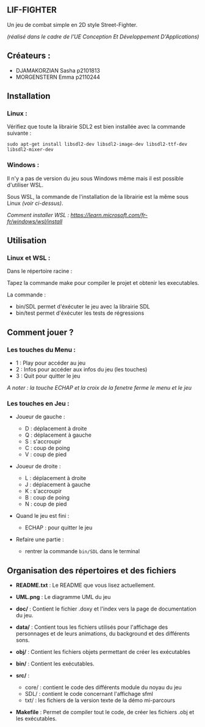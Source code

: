 ## LIF-FIGHTER

Un jeu de combat simple en 2D style Street-Fighter.

*(réalisé dans le cadre de l'UE Conception Et Développement D'Applications)*

## Créateurs :
* DJAMAKORZIAN Sasha p2101813
* MORGENSTERN Emma p2110244

## Installation

### Linux :

Vérifiez que toute la librairie SDL2 est bien installée avec la commande suivante : 

`sudo apt-get install libsdl2-dev libsdl2-image-dev libsdl2-ttf-dev libsdl2-mixer-dev`


### Windows :

Il n'y a pas de version du jeu sous Windows même mais il est possible d'utiliser WSL. 

Sous WSL, la commande de l'installation de la librairie est la même sous Linux _(voir ci-dessus)_.

*Comment installer WSL : https://learn.microsoft.com/fr-fr/windows/wsl/install*

## Utilisation

### Linux et WSL :

Dans le répertoire racine :

Tapez la commande make pour compiler le projet et obtenir les executables.

La commande :
* bin/SDL permet d'éxécuter le jeu avec la librairie SDL
* bin/test permet d'éxécuter les tests de régressions

## Comment jouer ?

### Les touches du Menu : 

* 1 : Play pour accéder au jeu 
* 2 : Infos pour accéder aux infos du jeu (les touches)
* 3 : Quit pour quitter le jeu

*A noter : la touche ECHAP et la croix de la fenetre ferme le menu et le jeu*

### Les touches en Jeu : 

* Joueur de gauche : 
    - D : déplacement à droite
    - Q : déplacement à gauche
    - S : s'accroupir
    - C : coup de poing
    - V : coup de pied

* Joueur de droite :
    - L : déplacement à droite
    - J : déplacement à gauche
    - K : s'accroupir
    - B : coup de poing
    - N : coup de pied

* Quand le jeu est fini : 
    - ECHAP : pour quitter le jeu

* Refaire une partie : 
    - rentrer la commande `bin/SDL` dans le terminal


## Organisation des répertoires et des fichiers

* **README.txt** : Le README que vous lisez actuellement.

* **UML.png** : Le diagramme UML du jeu

* **doc/** : Contient le fichier .doxy et l'index vers la page de documentation du jeu.

* **data/** : Contient tous les fichiers utilisés pour l'affichage des personnages et de leurs animations, du background et des différents sons.

* **obj/** : Contient les fichiers objets permettant de créer les exécutables

* **bin/** : Contient les exécutables.

* **src/** : 
    - core/ : contient le code des différents module du noyau du jeu
    - SDL/ : contient le code concernant l'affichage sfml
    - txt/ : les fichiers de la version texte de la démo mi-parcours

* **Makefile** : Permet de compiler tout le code, de créer les fichiers .obj et les exécutables.
